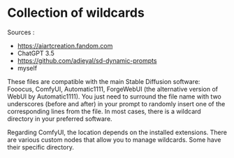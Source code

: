# Collection of wildcards

Sources :

- https://aiartcreation.fandom.com
- ChatGPT 3.5
- https://github.com/adieyal/sd-dynamic-prompts
- myself

These files are compatible with the main Stable Diffusion software: Fooocus, ComfyUI, Automatic1111, ForgeWebUI (the alternative version of WebUI by Automatic1111).
You just need to surround the file name with two underscores (before and after) in your prompt to randomly insert one of the corresponding lines from the file.
In most cases, there is a wildcard directory in your preferred software.

Regarding ComfyUI, the location depends on the installed extensions. There are various custom nodes that allow you to manage wildcards. Some have their specific directory.
